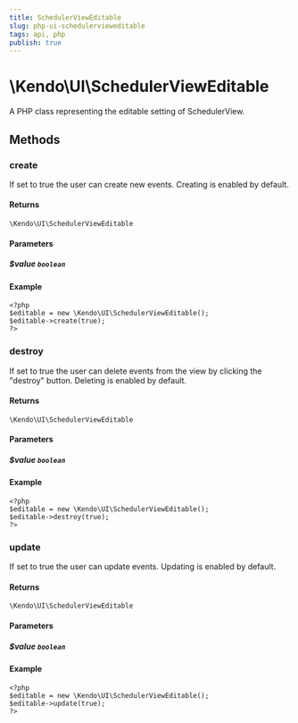 ```yaml
---
title: SchedulerViewEditable
slug: php-ui-schedulervieweditable
tags: api, php
publish: true
---
```


# \Kendo\UI\SchedulerViewEditable

A PHP class representing the editable setting of SchedulerView.


## Methods

### create
If set to true the user can create new events. Creating is enabled by default.

#### Returns
`\Kendo\UI\SchedulerViewEditable`

#### Parameters

##### $value `boolean`



#### Example 
    <?php
    $editable = new \Kendo\UI\SchedulerViewEditable();
    $editable->create(true);
    ?>

### destroy
If set to true the user can delete events from the view by clicking the "destroy" button. Deleting is enabled by default.

#### Returns
`\Kendo\UI\SchedulerViewEditable`

#### Parameters

##### $value `boolean`



#### Example 
    <?php
    $editable = new \Kendo\UI\SchedulerViewEditable();
    $editable->destroy(true);
    ?>

### update
If set to true the user can update events. Updating is enabled by default.

#### Returns
`\Kendo\UI\SchedulerViewEditable`

#### Parameters

##### $value `boolean`



#### Example 
    <?php
    $editable = new \Kendo\UI\SchedulerViewEditable();
    $editable->update(true);
    ?>

